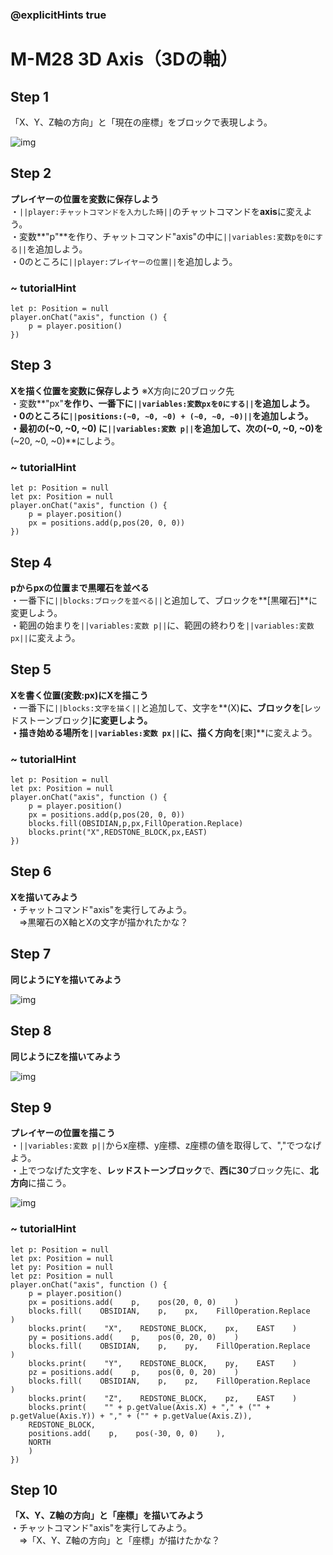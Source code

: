 ### @explicitHints true

# M-M28 3D Axis（3Dの軸）　

## Step 1  
「X、Y、Z軸の方向」と「現在の座標」をブロックで表現しよう。

![img](https://teck89.xsrv.jp/MEE_tutorial/img/M-M28.jpg)

## Step 2
**プレイヤーの位置を変数に保存しよう**  
・``||player:チャットコマンドを入力した時||``のチャットコマンドを**axis**に変えよう。  
・変数**"p"**を作り、チャットコマンド"axis"の中に``||variables:変数pを0にする||``を追加しよう。  
・0のところに``||player:プレイヤーの位置||``を追加しよう。

### ~ tutorialHint
```blocks
let p: Position = null
player.onChat("axis", function () {
    p = player.position()
})
```

## Step 3
**Xを描く位置を変数に保存しよう** ※X方向に20ブロック先    
・変数**"px"**を作り、一番下に``||variables:変数pxを0にする||``を追加しよう。  
・0のところに``||positions:(~0, ~0, ~0) + (~0, ~0, ~0)||``を追加しよう。  
・最初の(~0, ~0, ~0) に``||variables:変数 p||``を追加して、次の(~0, ~0, ~0)を**(~20, ~0, ~0)**にしよう。


### ~ tutorialHint
```blocks
let p: Position = null
let px: Position = null
player.onChat("axis", function () {
    p = player.position()
    px = positions.add(p,pos(20, 0, 0))
})
```

## Step 4
**pからpxの位置まで黒曜石を並べる**  
・一番下に``||blocks:ブロックを並べる||``と追加して、ブロックを**[黒曜石]**に変更しよう。  
・範囲の始まりを``||variables:変数 p||``に、範囲の終わりを``||variables:変数 px||``に変えよう。

## Step 5
**Xを書く位置(変数:px)にXを描こう**  
・一番下に``||blocks:文字を描く||``と追加して、文字を**(X)**に、ブロックを**[レッドストーンブロック]**に変更しよう。  
・描き始める場所を``||variables:変数 px||``に、描く方向を**[東]**に変えよう。

### ~ tutorialHint
```blocks
let p: Position = null
let px: Position = null
player.onChat("axis", function () {
    p = player.position()
    px = positions.add(p,pos(20, 0, 0))
    blocks.fill(OBSIDIAN,p,px,FillOperation.Replace)
    blocks.print("X",REDSTONE_BLOCK,px,EAST)
})
```

## Step 6
**Xを描いてみよう**  
・チャットコマンド"axis"を実行してみよう。  
　⇒黒曜石のX軸とXの文字が描かれたかな？

## Step 7
**同じようにYを描いてみよう**  

![img](https://teck89.xsrv.jp/MEE_tutorial/img/M-M28_1.png?2021083001)


## Step 8
**同じようにZを描いてみよう**  

![img](https://teck89.xsrv.jp/MEE_tutorial/img/M-M28_2.png?2021083001)


## Step 9
**プレイヤーの位置を描こう**  
・``||variables:変数 p||``からx座標、y座標、z座標の値を取得して、","でつなげよう。  
・上でつなげた文字を、**レッドストーンブロック**で、**西に30**ブロック先に、**北方向**に描こう。

![img](https://teck89.xsrv.jp/MEE_tutorial/img/M-M28_3.png?2021083001)

### ~ tutorialHint
```blocks
let p: Position = null
let px: Position = null
let py: Position = null
let pz: Position = null
player.onChat("axis", function () {
    p = player.position()
    px = positions.add(    p,    pos(20, 0, 0)    )
    blocks.fill(    OBSIDIAN,    p,    px,    FillOperation.Replace    )
    blocks.print(    "X",    REDSTONE_BLOCK,    px,    EAST    )
    py = positions.add(    p,    pos(0, 20, 0)    )
    blocks.fill(    OBSIDIAN,    p,    py,    FillOperation.Replace    )
    blocks.print(    "Y",    REDSTONE_BLOCK,    py,    EAST    )
    pz = positions.add(    p,    pos(0, 0, 20)    )
    blocks.fill(    OBSIDIAN,    p,    pz,    FillOperation.Replace    )
    blocks.print(    "Z",    REDSTONE_BLOCK,    pz,    EAST    )
    blocks.print(    "" + p.getValue(Axis.X) + "," + ("" + p.getValue(Axis.Y)) + "," + ("" + p.getValue(Axis.Z)),
    REDSTONE_BLOCK,
    positions.add(    p,    pos(-30, 0, 0)    ),
    NORTH
    )
})
```


## Step 10
**「X、Y、Z軸の方向」と「座標」を描いてみよう**  
・チャットコマンド"axis"を実行してみよう。  
　⇒「X、Y、Z軸の方向」と「座標」が描けたかな？
